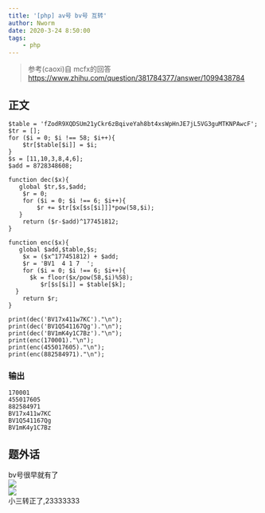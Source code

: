 ```yaml
---
title: '[php] av号 bv号 互转'
author: Nworm
date: 2020-3-24 8:50:00
tags: 
	- php
---
```

> 参考(caoxi)自 mcfx的回答  
https://www.zhihu.com/question/381784377/answer/1099438784  

<!--more-->
## 正文
```php[class="line-numbers"]
$table = 'fZodR9XQDSUm21yCkr6zBqiveYah8bt4xsWpHnJE7jL5VG3guMTKNPAwcF';
$tr = [];
for ($i = 0; $i !== 58; $i++){
	$tr[$table[$i]] = $i;
}
$s = [11,10,3,8,4,6];
$add = 8728348608;

function dec($x){
   global $tr,$s,$add;
	$r = 0;
	for ($i = 0; $i !== 6; $i++){
		$r += $tr[$x[$s[$i]]]*pow(58,$i);
   }
	return ($r-$add)^177451812;
}

function enc($x){
   global $add,$table,$s;
	$x = ($x^177451812) + $add;
	$r = 'BV1  4 1 7  ';
	for ($i = 0; $i !== 6; $i++){
      $k = floor($x/pow(58,$i)%58);
		 $r[$s[$i]] = $table[$k];
  }
	return $r;
}
                      
print(dec('BV17x411w7KC')."\n");
print(dec('BV1Q541167Qg')."\n");
print(dec('BV1mK4y1C7Bz')."\n");
print(enc(170001)."\n");
print(enc(455017605)."\n");
print(enc(882584971)."\n");
```
### 输出
```
170001
455017605
882584971
BV17x411w7KC
BV1Q541167Qg
BV1mK4y1C7Bz
```

## 题外话
bv号很早就有了  
![](https://i.loli.net/2020/03/24/MwgDIyX4RPsx6ZU.png)  
![](https://i.loli.net/2020/03/24/wgKLPGQxFb8DsYW.png)  
小三转正了,23333333  
